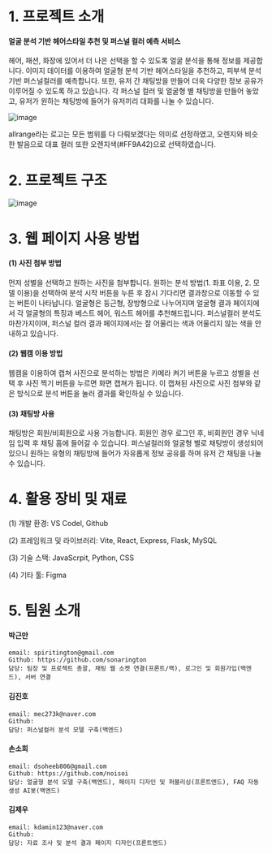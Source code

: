 # 1. 프로젝트 소개

#### 얼굴 분석 기반 헤어스타일 추천 및 퍼스널 컬러 예측 서비스
헤어, 패션, 화장에 있어서 더 나은 선택을 할 수 있도록 얼굴 분석을 통해 정보를 제공합니다. 이미지 데이터를 이용하여 얼굴형 분석 기반 헤어스타일을 추천하고, 피부색 분석 기반 퍼스널컬러를 예측합니다.
또한, 유저 간 채팅방을 만들어 더욱 다양한 정보 공유가 이루어질 수 있도록 하고 있습니다. 각 퍼스널 컬러 및 얼굴형 별 채팅방을 만들어 놓았고, 유저가 원하는 채팅방에 들어가 유저끼리 대화를 나눌 수 있습니다.

![image](https://github.com/user-attachments/assets/f7e095dd-2e1b-4b8f-b1c0-812be43bbe6e)

allrange라는 로고는 모든 범위를 다 다뤄보겠다는 의미로 선정하였고, 오렌지와 비슷한 발음으로 대표 컬러 또한 오렌지색(#FF9A42)으로 선택하였습니다.


# 2. 프로젝트 구조
![image](https://github.com/user-attachments/assets/8bc56d2a-aab8-40aa-9054-1fec2b7d1066)

# 3. 웹 페이지 사용 방법
#### (1) 사진 첨부 방법
먼저 성별을 선택하고 원하는 사진을 첨부합니다. 원하는 분석 방법(1. 좌표 이용, 2. 모델 이용)을 선택하여 분석 시작 버튼을 누른 후 잠시 기다리면 결과창으로 이동할 수 있는 버튼이 나타납니다. 얼굴형은 둥근형, 장방형으로 나누어지며 얼굴형 결과 페이지에서 각 얼굴형의 특징과 베스트 헤어, 워스트 헤어를 추천해드립니다. 퍼스널컬러 분석도 마찬가지이며, 퍼스널 컬러 결과 페이지에서는 잘 어울리는 색과 어울리지 않는 색을 안내하고 있습니다.
#### (2) 웹캠 이용 방법
웹캠을 이용하여 캡쳐 사진으로 분석하는 방법은 카메라 켜기 버튼을 누르고 성별을 선택 후 사진 찍기 버튼을 누르면 화면 캡쳐가 됩니다. 이 캡쳐된 사진으로 사진 첨부와 같은 방식으로 분석 버튼을 눌러 결과를 확인하실 수 있습니다.
#### (3) 채팅방 사용
채팅방은 회원/비회원으로 사용 가능합니다. 회원인 경우 로그인 후, 비회원인 경우 닉네임 입력 후 채팅 홈에 들어갈 수 있습니다. 퍼스널컬러와 얼굴형 별로 채팅방이 생성되어 있으니 원하는 유형의 채팅방에 들어가 자유롭게 정보 공유를 하며 유저 간 채팅을 나눌 수 있습니다.

# 4. 활용 장비 및 재료

(1) 개발 환경: VS Codel, Github
    
(2) 프레임워크 및 라이브러리:  Vite, React, Express, Flask, MySQL
    
(3) 기술 스택: JavaScrpit, Python, CSS
    
(4) 기타 툴: Figma


# 5. 팀원 소개

#### 박근만
```
email: spiritington@gmail.com
Github: https://github.com/sonarington
담당: 팀장 및 프로젝트 총괄, 채팅 웹 소켓 연결(프론트/백), 로그인 및 회원가입(백엔드), 서버 연결
```

#### 김진호
```
email: mec273k@naver.com
Github: 
담당: 퍼스널컬러 분석 모델 구축(백엔드)
```

#### 손소희
```
email: dsoheeb806@gmail.com
Github: https://github.com/noisoi
담당: 얼굴형 분석 모델 구축(백엔드), 페이지 디자인 및 퍼블리싱(프론트엔드), FAQ 자동생성 AI봇(백엔드)
```

#### 김제우
```
email: kdamin123@naver.com
Github: 
담당: 자료 조사 및 분석 결과 페이지 디자인(프론트엔드)
```
